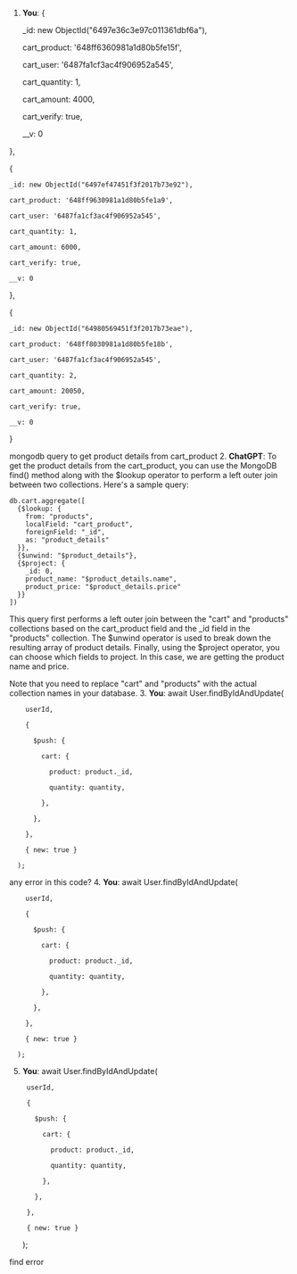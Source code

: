 1. **You**: {

    _id: new ObjectId("6497e36c3e97c011361dbf6a"),

    cart_product: '648ff6360981a1d80b5fe15f',

    cart_user: '6487fa1cf3ac4f906952a545',

    cart_quantity: 1,

    cart_amount: 4000,

    cart_verify: true,

    __v: 0

  },

  {

    _id: new ObjectId("6497ef47451f3f2017b73e92"),

    cart_product: '648ff9630981a1d80b5fe1a9',

    cart_user: '6487fa1cf3ac4f906952a545',

    cart_quantity: 1,

    cart_amount: 6000,

    cart_verify: true,

    __v: 0

  },

  {

    _id: new ObjectId("64980569451f3f2017b73eae"),

    cart_product: '648ff8030981a1d80b5fe18b',

    cart_user: '6487fa1cf3ac4f906952a545',

    cart_quantity: 2,

    cart_amount: 20050,

    cart_verify: true,

    __v: 0

  }

mongodb query to get product details from cart_product 
2. **ChatGPT**: To get the product details from the cart_product, you can use the MongoDB find() method along with the $lookup operator to perform a left outer join between two collections. Here's a sample query:

```
db.cart.aggregate([
  {$lookup: {
    from: "products",
    localField: "cart_product",
    foreignField: "_id",
    as: "product_details"
  }},
  {$unwind: "$product_details"},
  {$project: {
    _id: 0,
    product_name: "$product_details.name",
    product_price: "$product_details.price"
  }}
])
```

This query first performs a left outer join between the "cart" and "products" collections based on the cart_product field and the _id field in the "products" collection. The $unwind operator is used to break down the resulting array of product details. Finally, using the $project operator, you can choose which fields to project. In this case, we are getting the product name and price.

Note that you need to replace "cart" and "products" with the actual collection names in your database.
3. **You**:      await User.findByIdAndUpdate(

        userId,

        {

          $push: {

            cart: {

              product: product._id,

              quantity: quantity,

            },

          },

        },

        { new: true }

      );

any error in this code?
4. **You**:      await User.findByIdAndUpdate(

        userId,

        {

          $push: {

            cart: {

              product: product._id,

              quantity: quantity,

            },

          },

        },

        { new: true }

      );
5. **You**:      await User.findByIdAndUpdate(

        userId,

        {

          $push: {

            cart: {

              product: product._id,

              quantity: quantity,

            },

          },

        },

        { new: true }

      );

find error